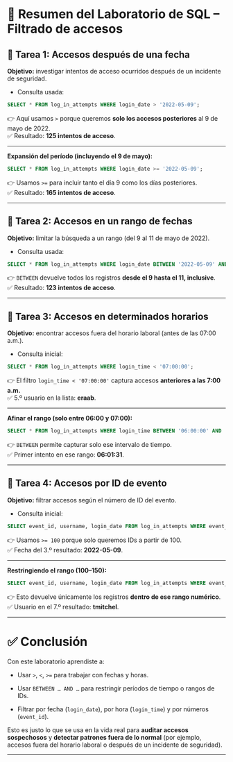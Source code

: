 
# 📝 Resumen del Laboratorio de SQL – Filtrado de accesos

## 🔹 Tarea 1: Accesos después de una fecha

**Objetivo:** investigar intentos de acceso ocurridos después de un incidente de seguridad.

- Consulta usada:
    

```sql
SELECT * FROM log_in_attempts WHERE login_date > '2022-05-09';
```

👉 Aquí usamos `>` porque queremos **solo los accesos posteriores** al 9 de mayo de 2022.  
✅ Resultado: **125 intentos de acceso**.

---

**Expansión del período (incluyendo el 9 de mayo):**

```sql
SELECT * FROM log_in_attempts WHERE login_date >= '2022-05-09';
```

👉 Usamos `>=` para incluir tanto el día 9 como los días posteriores.  
✅ Resultado: **165 intentos de acceso**.

---

## 🔹 Tarea 2: Accesos en un rango de fechas

**Objetivo:** limitar la búsqueda a un rango (del 9 al 11 de mayo de 2022).

- Consulta usada:
    

```sql
SELECT * FROM log_in_attempts WHERE login_date BETWEEN '2022-05-09' AND '2022-05-11';
```

👉 `BETWEEN` devuelve todos los registros **desde el 9 hasta el 11, inclusive**.  
✅ Resultado: **123 intentos de acceso**.

---

## 🔹 Tarea 3: Accesos en determinados horarios

**Objetivo:** encontrar accesos fuera del horario laboral (antes de las 07:00 a.m.).

- Consulta inicial:
    

```sql
SELECT * FROM log_in_attempts WHERE login_time < '07:00:00';
```

👉 El filtro `login_time < '07:00:00'` captura accesos **anteriores a las 7:00 a.m.**  
✅ 5.º usuario en la lista: **eraab**.

---

**Afinar el rango (solo entre 06:00 y 07:00):**

```sql
SELECT * FROM log_in_attempts WHERE login_time BETWEEN '06:00:00' AND '07:00:00';
```

👉 `BETWEEN` permite capturar solo ese intervalo de tiempo.  
✅ Primer intento en ese rango: **06:01:31**.

---

## 🔹 Tarea 4: Accesos por ID de evento

**Objetivo:** filtrar accesos según el número de ID del evento.

- Consulta inicial:
    

```sql
SELECT event_id, username, login_date FROM log_in_attempts WHERE event_id >= 100;
```

👉 Usamos `>= 100` porque solo queremos IDs a partir de 100.  
✅ Fecha del 3.º resultado: **2022-05-09**.

---

**Restringiendo el rango (100–150):**

```sql
SELECT event_id, username, login_date FROM log_in_attempts WHERE event_id BETWEEN 100 AND 150;
```

👉 Esto devuelve únicamente los registros **dentro de ese rango numérico**.  
✅ Usuario en el 7.º resultado: **tmitchel**.

---

# ✅ Conclusión

Con este laboratorio aprendiste a:

- Usar `>`, `<`, `>=` para trabajar con fechas y horas.
    
- Usar `BETWEEN … AND …` para restringir períodos de tiempo o rangos de IDs.
    
- Filtrar por fecha (`login_date`), por hora (`login_time`) y por números (`event_id`).
    

Esto es justo lo que se usa en la vida real para **auditar accesos sospechosos** y **detectar patrones fuera de lo normal** (por ejemplo, accesos fuera del horario laboral o después de un incidente de seguridad).

---

